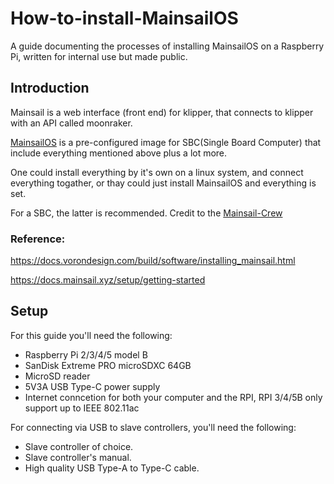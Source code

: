 # How-to-install-MainsailOS
A guide documenting the processes of installing MainsailOS on a Raspberry Pi, written for internal use but made public.
## Introduction
Mainsail is a web interface (front end) for klipper, that connects to klipper with an API called moonraker.

[MainsailOS](https://github.com/mainsail-crew/MainsailOS) is a pre-configured image for SBC(Single Board Computer) that include everything mentioned above plus a lot more.

One could install everything by it's own on a linux system, and connect everything togather, or thay could just install MainsailOS and everything is set.

For a SBC, the latter is recommended. Credit to the [Mainsail-Crew](https://github.com/mainsail-crew)

### Reference: 
https://docs.vorondesign.com/build/software/installing_mainsail.html

https://docs.mainsail.xyz/setup/getting-started
## Setup

For this guide you'll need the following:

 - Raspberry Pi 2/3/4/5 model B
 - SanDisk Extreme PRO microSDXC 64GB
 - MicroSD reader
 - 5V3A USB Type-C power supply
 - Internet conncetion for both your computer and the RPI, RPI 3/4/5B only support up to IEEE 802.11ac

For connecting via USB to slave controllers, you'll need the following:

 - Slave controller of choice.
 - Slave controller's manual.
 - High quality USB Type-A to Type-C cable.
